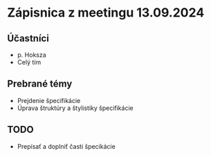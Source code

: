 # Zápisnica z meetingu 13.09.2024

## Účastníci
- p. Hoksza
- Celý tím

## Prebrané témy
- Prejdenie špecifikácie
- Úprava štruktúry a štylistiky špecifikácie

## TODO

- Prepísať a doplniť časti špecikácie
